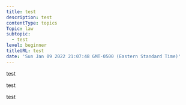 ```yaml
---
title: test
description: test
contentType: topics
Topic: law
subtopic:
  - test
level: beginner
titleURL: test
date: 'Sun Jan 09 2022 21:07:48 GMT-0500 (Eastern Standard Time)'
---
```

test

test

test